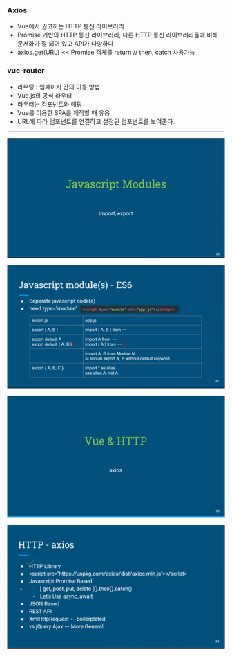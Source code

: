 ### Axios

- Vue에서 권고하는 HTTP 통신 라이브러리
- Promise 기반의 HTTP 통신 라이브러리, 다른 HTTP 통신 라이브러리들에 비해 문서화가 잘 되어 있고 API가 다양하다
- axios.get(URL) << Promise 객체를 return // then, catch 사용가능

### vue-router

- 라우팅 : 웹페이지 간의 이동 방법
- Vue.js의 공식 라우터
- 라우터는 컴포넌트와 매핑
- Vue를 이용한 SPA를 제작할 때 유용
- URL에 따라 컴포넌트를 연결하고 설정된 컴포넌트를 보여준다.

---------------

![image-20220510132253348](0510.assets/image-20220510132253348.png)

![image-20220510132423695](0510.assets/image-20220510132423695.png)

![image-20220510164617818](0510.assets/image-20220510164617818.png)

![image-20220510164659422](0510.assets/image-20220510164659422.png)